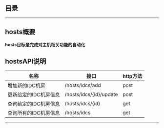## 目录


---


## hosts概要
   **hosts目标是完成对主机相关功能的自动化**
   

## hostsAPI说明
|**名称**|**接口**|**http方法**|
|--------|-------|-----------|
|增加新的IDC机房| /hosts/idcs/add | post|
|更新给定的IDC机房信息| /hosts/idcs/{id}/update | post|
|查询给定的IDC机房信息| /hosts/idcs/{id} | get|
|查询所有的IDC机房信息| /hosts/idcs | get|

---